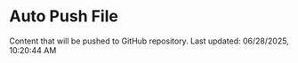 # Auto Push File

Content that will be pushed to GitHub repository.
Last updated: 06/28/2025, 10:20:44 AM